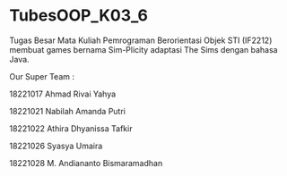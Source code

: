 # TubesOOP_K03_6

Tugas Besar Mata Kuliah Pemrograman Berorientasi Objek STI (IF2212) membuat games bernama Sim-Plicity adaptasi The Sims dengan bahasa Java.  

Our Super Team :  

18221017	Ahmad Rivai Yahya 

18221021	Nabilah Amanda Putri 

18221022	Athira Dhyanissa Tafkir 

18221026	Syasya Umaira 

18221028	M. Andiananto Bismaramadhan 
